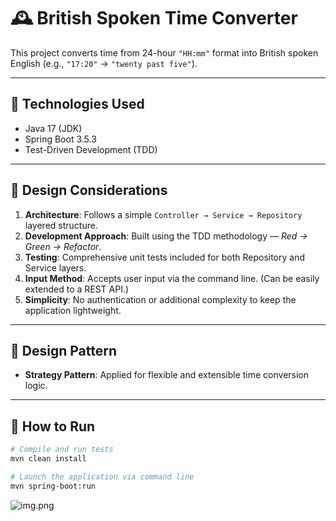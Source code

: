 # 🕰 British Spoken Time Converter

This project converts time from 24-hour `"HH:mm"` format into British spoken English (e.g., `"17:20"` → `"twenty past five"`).

---

## 🧰 Technologies Used

- Java 17 (JDK)
- Spring Boot 3.5.3
- Test-Driven Development (TDD)

---

## 🧪 Design Considerations

1. **Architecture**: Follows a simple `Controller → Service → Repository` layered structure.
2. **Development Approach**: Built using the TDD methodology — _Red → Green → Refactor_.
3. **Testing**: Comprehensive unit tests included for both Repository and Service layers.
4. **Input Method**: Accepts user input via the command line. (Can be easily extended to a REST API.)
5. **Simplicity**: No authentication or additional complexity to keep the application lightweight.

---

## 📐 Design Pattern

- **Strategy Pattern**: Applied for flexible and extensible time conversion logic.

---

## 🚀 How to Run

```bash
# Compile and run tests
mvn clean install

# Launch the application via command line
mvn spring-boot:run
```

![img.png](img.png)

